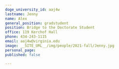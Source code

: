 ```yaml
---
doge_university_id: aaj4w
lastname: Jenny
name: Alex
general_position: gradstudent
position: Bridge to the Doctorate Student
office: 119 Kerchof Hall 
phone: 434-243-1115 
email: aaj4w@virginia.edu
image: __SITE_URL__/img/people/2021-fall/Jenny.jpg
personal_page: 
published: false

---
```

